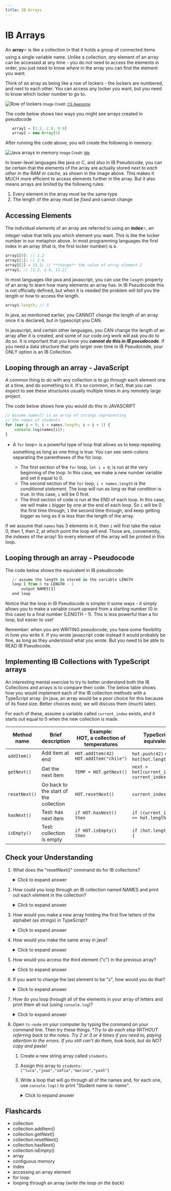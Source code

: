 ```yaml
---
title: IB Arrays
---
```


# IB Arrays

An **array**:star: is like a collection in that it holds a group of connected items using a single variable name. Unlike a collection, *any* element of an array can be accessed at any time - you do not need to access the elements in order, you just need to know *where* in the array you can find the element you want.

Think of an array as being like a row of lockers - the lockers are numbered, and next to each other. You can access any locker you want, but you need to know which locker number to go to.

![Row of lockers](https://csawesome.runestone.academy/runestone/books/published/csawesome/_images/rowLockers.jpg)
<small>Image Credit: [CS Awesome](https://csawesome.runestone.academy/runestone/books/published/csawesome/Unit6-Arrays/topic-6-1-array-basics.html#declaring-and-creating-an-array)</small>

The code below shows two ways you might see arrays created in pseudocode

```js
   array1 = [1.2, 2.8, 9.9]
   array2 = new Array(5)
```

After running the code above, you will create the following in memory:

![Java arrays in memory](https://docs.google.com/drawings/d/e/2PACX-1vRD9Uec6OuweycqHcz6SKt_XnnRjHBFvMlScXoc1fPEkhgONDME61AG0tobw1kALxMyrZ3WNm1Mkm0j/pub?w=618&amp;h=336)
<small>Image Credit: [Me](https://docs.google.com/drawings/d/1DQpQOspzFO90crV4ujwrri7RNG19NW-2JEPkN6IlXzg/edit)</small>

In lower-level languages like java or C, and also in IB Pseudocode, you can be certain that the elements of the array are actually stored *next to each other in the RAM or cache*, as shown in the image above. This makes it MUCH more efficient to access elements further in the array. But it also means arrays are limited by the following rules:

1. Every element in the array must be the same type
2. The length of the array must be *fixed* and cannot change


## Accessing Elements

The individual *elements* of an array are referred to using an **index**:star:, an integer value that tells you which element you want. This is like the locker number in our metaphor above. In most programming languages the first index in an array (that is, the first locker number) is `0`.

```js
array1[0]; // 1.2
array1[1]; // 2.8
array1[2] = 11.2; // **change** the value of array element 2
array1; // [1.2, 2.8, 11.2]
```

In most languages like java and javascript, you can use the `length` property of an array to learn how many elements an array has. In IB Pseudocode this is not officially defined, but when it is needed the problem will *tell* you the length or how to access the length.

```js
array1.length; // 3
```

In java, as mentioned earlier, you CANNOT change the length of an array once it is declared, but in typescript you CAN.

In javascript, and certain other languages, you CAN change the length of an array after it is created, and some of our code.org work will ask you do to do so. It is important that you know you ***cannot do this in IB pseudocode***. If you need a data structure that gets larger over time in IB Pseudocode, your ONLY option is an IB Collection. 

## Looping through an array - JavaScript

A common thing to do with any collection is to go through each element one at a time, and do something to it. It's so common, in fact, that you can expect to see these structures usually multiple times in any remotely large project. 

The code below shows how you would do this in JAVASCRIPT

```js
// Assume names[] is an array of strings representing
// the names of students
for (var i = 0; i < names.length; i = i + 1) {
    console.log(names[i]);
}
```

* A `for` loop:star: is a powerful type of loop that allows us to keep repeating something as long as one thing is true. You can see semi-colons separating the parentheses of the for loop.

    * The first section of the `for` loop, `let i = 0`; is run at the very beginning of the loop. In this case, we make a new number variable and set it equal to 0.
    * The second section of the `for` loop, `i < names.length` is the *conditional statement*. The loop will run *as long as* that condition is true. In this case, `i` will be 0 first.
    * The third section of code is run at the END of each loop. In this case, we will make `i` bigger by one at the end of each loop. So `i` will be 0 the first time through, `1` the second time through, and keep getting bigger as long as it is less than the length of the array.

If we assume that `names` has 3 elements in it, then `i` will first take the value 0, then 1, then 2, at which point the loop will end. Those are, conveniently, the indexes of the array! So every element of the array will be printed in this loop.

## Looping through an array - Pseudocode

The code below shows the equivalent in IB pseudocode:

```python
   // assume the length is stored in the variable LENGTH
   loop I from 0 to LENGTH - 1
       output NAMES[I]
   end loop
```

Notice that the loop in IB Pseudocode is simpler it some ways - it simply allows you to make a variable count upward from a starting number (0 in this case) to a final number (LENGTH - 1). This is less powerful than a for loop, but easier to use!

Remember: when you are WRITING pseudocode, you have some flexibility in how you write it. If you wrote javascript code instead it would probably be fine, as long as they understood what you wrote. But you need to be able to READ IB Pseudocode.

## Implementing IB Collections with TypeScript arrays

An interesting mental exercise to try to better understand both the IB Collections and arrays is to compare their code. The below table shows how you would implement each of the IB collection methods with a TypeScript array. (in java, an array would be a poor choice for this because of its fixed size. Better choices exist; we will discuss them (much) later).

For each of these, assume a variable called `current_index` exists, and it starts out equal to 0 when the new collection is made.

| Method  name  | Brief description                      | Example: <br>HOT, a collection of temperatures | TypeScript equivalent                              |
| ------------- | -------------------------------------- | ---------------------------------------------- | -------------------------------------------------- |
| `addItem()`   | Add item at end                        | `HOT.addItem(42)`<br>`HOT.addItem("chile")`    | `hot.push(42)` or `hot[hot.length]=42;`            |
| `getNext()`   | Get the next item                      | `TEMP = HOT.getNext()`                         | `next = hot[current_index];`<br>`current_index++;` |
| `resetNext()` | Go back to the start of the collection | `HOT.resetNext()`                              | `current_index = 0;`                               |
| `hasNext()`   | Test: has next item                    | `if HOT.hasNext() then`                        | `if (current_index >= hot.length) {`               |
| `isEmpty()`   | Test: collection is empty              | `if HOT.isEmpty() then`                        | `if (hot.length==0) {`                             |

## Check your Understanding
1. What does the "resetNext()" command do for IB collections?
   
   <details markdown="1"><summary>Click to expand answer</summary>
   It makes it so the next time you call `getNext()` you will get the FIRST element.
   </details> 

2. How could you loop through an IB collection named NAMES and print out each element in the collection?
      
   <details markdown="1"><summary>Click to expand answer</summary>
   ```python
   NAMES.resetNext()
   loop while NAMES.hasNext()
     output(NAMES.getNext())
   end loop
   ```
   </details>

3. How would you make a new array holding the first five letters of the alphabet (as strings) in TypeScript?

   <details markdown="1"><summary>Click to expand answer</summary>
   ```ts
   let arr:string[] = ["a", "b", "c", "d", "e"];
   ```
   </details>

4. How would you make the same array in java?

   <details markdown="1"><summary>Click to expand answer</summary>
   ```java
   String[] arr = {"a", "b", "c", "d", "e"};
   ```
   </details>

5. How would you access the third element ("c") in the previous array?

   <details markdown="1"><summary>Click to expand answer</summary>
    ```ts
   arr[2]
   ```
   </details>

6. If you want to change the last element to be "z", how would you do that?

   <details markdown="1"><summary>Click to expand answer</summary>
   ```ts
   arr[4]="z";
   ```
   </details>

7. How do you loop through all of the elements in your array of letters and print them all out (using `console.log`)?

   <details markdown="1"><summary>Click to expand answer</summary>
   ```ts
   for (let i = 0; i < arr.length; i++) {
       console.log(arr[i]);
   }
   ```
   </details>

8. Open `ts-node` on your computer by typing the command on your command line. Then try these things. **Try to do each step WITHOUT referring back to the notes. Try 2 or 3 or 4 times if you need to, paying attention to the errors. If you still can't do them, look back, but do NOT copy and paste!*
   1. Create a new string array called `students`. 
   2. Assign this array to `students`: `["luca","joao","sofia","marina","yash"]`
   3. Write a loop that will go through all of the names and, for each one, use `console.log()` to print "Student name is: *name*".
      
      <details markdown="1"><summary>Click to expand answer</summary>
      ```ts
      let students:string[] = [];
      students = ["luca", "joao", "sofia", "marina", "yash"];
      for (let i = 0; i < students.length; i++) {
          console.log("Student name is: " + students[i]);
      }
      ```
      </details>

## Flashcards

* collection
* collection.addItem()
* collection.getNext()
* collection.resetNext()
* collection.hasNext()
* collection.isEmpty()
* array
* contiguous memory
* index
* accessing an array element
* for loop
* looping through an array (*write the loop on the back*)